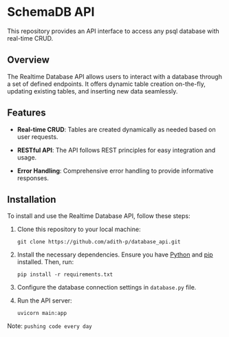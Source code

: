 #  SchemaDB API

This repository provides an API interface to access any psql database with real-time CRUD.

## Overview

The Realtime Database API allows users to interact with a database through a set of defined endpoints. It offers dynamic table creation on-the-fly, updating existing tables, and inserting new data seamlessly.

## Features

- **Real-time CRUD**: Tables are created dynamically as needed based on user requests.

- **RESTful API**: The API follows REST principles for easy integration and usage.

- **Error Handling**: Comprehensive error handling to provide informative responses.

## Installation

To install and use the Realtime Database API, follow these steps:

1. Clone this repository to your local machine:

    ```
    git clone https://github.com/adith-p/database_api.git
    ```

2. Install the necessary dependencies. Ensure you have [Python](https://www.python.org/) and [pip](https://pypi.org/project/pip/) installed. Then, run:

    ```
    pip install -r requirements.txt
    ```

3. Configure the database connection settings in `database.py` file.

4. Run the API server:

    ```
    uvicorn main:app
    ```
Note: ```pushing code every day```
